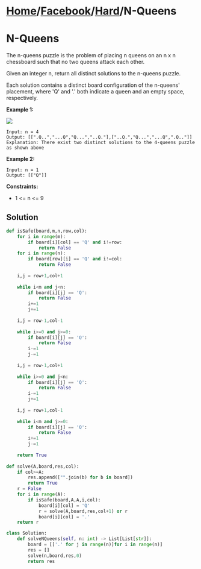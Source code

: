 # [Home](./../../..)/[Facebook](./../..)/[Hard](./..)/N-Queens
<h1>N-Queens</h1>

<p>
The n-queens puzzle is the problem of placing n queens on an n x n chessboard such that no two queens attack each other.

Given an integer n, return all distinct solutions to the n-queens puzzle.

Each solution contains a distinct board configuration of the n-queens' placement, where 'Q' and '.' both indicate a queen and an empty space, respectively.

</p>

<b>Example 1:</b>

<img src="https://assets.leetcode.com/uploads/2020/11/13/queens.jpg">

    Input: n = 4
    Output: [[".Q..","...Q","Q...","..Q."],["..Q.","Q...","...Q",".Q.."]]
    Explanation: There exist two distinct solutions to the 4-queens puzzle as shown above
    
<b>Example 2:</b>

    Input: n = 1
    Output: [["Q"]]

<b>Constraints:</b>

- 1 <= n <= 9

<h2>Solution</h2>

```python
def isSafe(board,m,n,row,col):
    for i in range(m):
        if board[i][col] == 'Q' and i!=row:
            return False
    for i in range(n):
        if board[row][i] == 'Q' and i!=col:
            return False
    
    i,j = row+1,col+1
    
    while i<m and j<n:
        if board[i][j] == 'Q':
            return False
        i+=1
        j+=1
        
    i,j = row-1,col-1
    
    while i>=0 and j>=0:
        if board[i][j] == 'Q':
            return False
        i-=1
        j-=1
    
    i,j = row-1,col+1
    
    while i>=0 and j<n:
        if board[i][j] == 'Q':
            return False
        i-=1
        j+=1
        
    i,j = row+1,col-1
    
    while i<m and j>=0:
        if board[i][j] == 'Q':
            return False
        i+=1
        j-=1
            
    return True
    
def solve(A,board,res,col):
    if col>=A:
        res.append(["".join(b) for b in board])
        return True
    r = False
    for i in range(A):
        if isSafe(board,A,A,i,col):
            board[i][col] = 'Q'
            r = solve(A,board,res,col+1) or r
            board[i][col] = '.'
    return r

class Solution:
    def solveNQueens(self, n: int) -> List[List[str]]:
        board = [['.' for j in range(n)]for i in range(n)]
        res = []
        solve(n,board,res,0)
        return res
```
